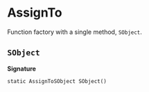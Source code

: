 # AssignTo

Function factory with a single method, `SObject`.

## `SObject`

**Signature**
```
static AssignToSObject SObject()
```
